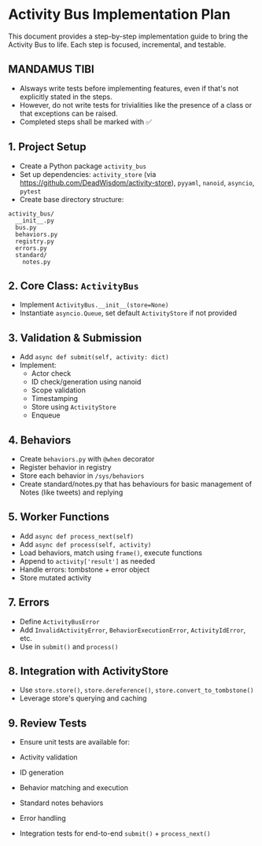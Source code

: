 # Activity Bus Implementation Plan

This document provides a step-by-step implementation guide to bring the Activity Bus to life. Each step is focused, incremental, and testable.

## MANDAMUS TIBI

- Alsways write tests before implementing features, even if that's not explicitly stated in the steps.
- However, do not write tests for trivialities like the presence of a class or that exceptions can be raised.
- Completed steps shall be marked with ✅

## 1. Project Setup

- Create a Python package `activity_bus`
- Set up dependencies: `activity_store` (via https://github.com/DeadWisdom/activity-store), `pyyaml`, `nanoid`, `asyncio`, `pytest`
- Create base directory structure:

```
activity_bus/
  __init__.py
  bus.py
  behaviors.py
  registry.py
  errors.py
  standard/
    notes.py
```

## 2. Core Class: `ActivityBus`

- Implement `ActivityBus.__init__(store=None)`
- Instantiate `asyncio.Queue`, set default `ActivityStore` if not provided

## 3. Validation & Submission

- Add `async def submit(self, activity: dict)`
- Implement:
  - Actor check
  - ID check/generation using nanoid
  - Scope validation
  - Timestamping
  - Store using `ActivityStore`
  - Enqueue

## 4. Behaviors

- Create `behaviors.py` with `@when` decorator
- Register behavior in registry
- Store each behavior in `/sys/behaviors`
- Create standard/notes.py that has behaviours for basic management of Notes (like tweets) and replying

## 5. Worker Functions

- Add `async def process_next(self)`
- Add `async def process(self, activity)`
- Load behaviors, match using `frame()`, execute functions
- Append to `activity['result']` as needed
- Handle errors: tombstone + error object
- Store mutated activity

## 7. Errors

- Define `ActivityBusError`
- Add `InvalidActivityError`, `BehaviorExecutionError`, `ActivityIdError`, etc.
- Use in `submit()` and `process()`

## 8. Integration with ActivityStore

- Use `store.store()`, `store.dereference()`, `store.convert_to_tombstone()`
- Leverage store's querying and caching

## 9. Review Tests

- Ensure unit tests are available for:

- Activity validation
- ID generation
- Behavior matching and execution
- Standard notes behaviors
- Error handling
- Integration tests for end-to-end `submit()` + `process_next()`
